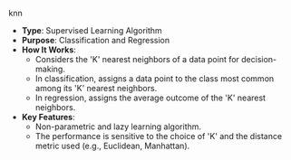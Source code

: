 knn

- **Type**: Supervised Learning Algorithm
- **Purpose**: Classification and Regression
- **How It Works**:
  - Considers the 'K' nearest neighbors of a data point for decision-making.
  - In classification, assigns a data point to the class most common among its 'K' nearest neighbors.
  - In regression, assigns the average outcome of the 'K' nearest neighbors.
- **Key Features**:
  - Non-parametric and lazy learning algorithm.
  - The performance is sensitive to the choice of 'K' and the distance metric used (e.g., Euclidean, Manhattan).